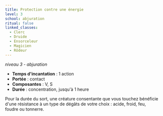 ```yaml
---
title: Protection contre une énergie
level: 3
school: abjuration
ritual: false
linked_classes:
  - Clerc
  - Druide
  - Ensorceleur
  - Magicien
  - Rôdeur
---
```

*niveau 3 - abjuration*

- **Temps d'incantation** : 1 action
- **Portée** : contact
- **Composantes** : V, S
- **Durée** : concentration, jusqu'à 1 heure

Pour la durée du sort, une créature consentante que vous touchez bénéficie d'une résistance à un type de dégâts de votre choix : acide, froid, feu, foudre ou tonnerre.